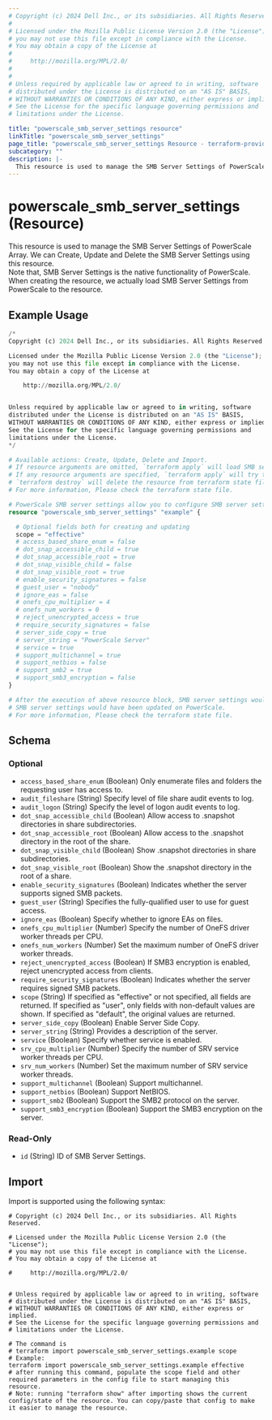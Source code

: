 ```yaml
---
# Copyright (c) 2024 Dell Inc., or its subsidiaries. All Rights Reserved.
#
# Licensed under the Mozilla Public License Version 2.0 (the "License");
# you may not use this file except in compliance with the License.
# You may obtain a copy of the License at
#
#     http://mozilla.org/MPL/2.0/
#
#
# Unless required by applicable law or agreed to in writing, software
# distributed under the License is distributed on an "AS IS" BASIS,
# WITHOUT WARRANTIES OR CONDITIONS OF ANY KIND, either express or implied.
# See the License for the specific language governing permissions and
# limitations under the License.

title: "powerscale_smb_server_settings resource"
linkTitle: "powerscale_smb_server_settings"
page_title: "powerscale_smb_server_settings Resource - terraform-provider-powerscale"
subcategory: ""
description: |-
  This resource is used to manage the SMB Server Settings of PowerScale Array. We can Create, Update and Delete the SMB Server Settings using this resource.        Note that, SMB Server Settings is the native functionality of PowerScale. When creating the resource, we actually load SMB Server Settings from PowerScale to the resource.
---
```


# powerscale_smb_server_settings (Resource)

This resource is used to manage the SMB Server Settings of PowerScale Array. We can Create, Update and Delete the SMB Server Settings using this resource.  
		Note that, SMB Server Settings is the native functionality of PowerScale. When creating the resource, we actually load SMB Server Settings from PowerScale to the resource.


## Example Usage

```terraform
/*
Copyright (c) 2024 Dell Inc., or its subsidiaries. All Rights Reserved.

Licensed under the Mozilla Public License Version 2.0 (the "License");
you may not use this file except in compliance with the License.
You may obtain a copy of the License at

    http://mozilla.org/MPL/2.0/


Unless required by applicable law or agreed to in writing, software
distributed under the License is distributed on an "AS IS" BASIS,
WITHOUT WARRANTIES OR CONDITIONS OF ANY KIND, either express or implied.
See the License for the specific language governing permissions and
limitations under the License.
*/

# Available actions: Create, Update, Delete and Import.
# If resource arguments are omitted, `terraform apply` will load SMB server settings from PowerScale, and save to terraform state file.
# If any resource arguments are specified, `terraform apply` will try to load SMB server settings (if not loaded) and update the settings.
# `terraform destroy` will delete the resource from terraform state file rather than deleting SMB server settings from PowerScale.
# For more information, Please check the terraform state file.

# PowerScale SMB server settings allow you to configure SMB server settings on PowerScale.
resource "powerscale_smb_server_settings" "example" {

  # Optional fields both for creating and updating
  scope = "effective"
  # access_based_share_enum = false
  # dot_snap_accessible_child = true
  # dot_snap_accessible_root = true
  # dot_snap_visible_child = false
  # dot_snap_visible_root = true
  # enable_security_signatures = false
  # guest_user = "nobody"
  # ignore_eas = false
  # onefs_cpu_multiplier = 4
  # onefs_num_workers = 0
  # reject_unencrypted_access = true
  # require_security_signatures = false
  # server_side_copy = true
  # server_string = "PowerScale Server"
  # service = true
  # support_multichannel = true
  # support_netbios = false
  # support_smb2 = true
  # support_smb3_encryption = false
}

# After the execution of above resource block, SMB server settings would have been cached in terraform state file, or
# SMB server settings would have been updated on PowerScale.
# For more information, Please check the terraform state file.
```

<!-- schema generated by tfplugindocs -->
## Schema

### Optional

- `access_based_share_enum` (Boolean) Only enumerate files and folders the requesting user has access to.
- `audit_fileshare` (String) Specify level of file share audit events to log.
- `audit_logon` (String) Specify the level of logon audit events to log.
- `dot_snap_accessible_child` (Boolean) Allow access to .snapshot directories in share subdirectories.
- `dot_snap_accessible_root` (Boolean) Allow access to the .snapshot directory in the root of the share.
- `dot_snap_visible_child` (Boolean) Show .snapshot directories in share subdirectories.
- `dot_snap_visible_root` (Boolean) Show the .snapshot directory in the root of a share.
- `enable_security_signatures` (Boolean) Indicates whether the server supports signed SMB packets.
- `guest_user` (String) Specifies the fully-qualified user to use for guest access.
- `ignore_eas` (Boolean) Specify whether to ignore EAs on files.
- `onefs_cpu_multiplier` (Number) Specify the number of OneFS driver worker threads per CPU.
- `onefs_num_workers` (Number) Set the maximum number of OneFS driver worker threads.
- `reject_unencrypted_access` (Boolean) If SMB3 encryption is enabled, reject unencrypted access from clients.
- `require_security_signatures` (Boolean) Indicates whether the server requires signed SMB packets.
- `scope` (String) If specified as "effective" or not specified, all fields are returned.  If specified as "user", only fields with non-default values are shown.  If specified as "default", the original values are returned.
- `server_side_copy` (Boolean) Enable Server Side Copy.
- `server_string` (String) Provides a description of the server.
- `service` (Boolean) Specify whether service is enabled.
- `srv_cpu_multiplier` (Number) Specify the number of SRV service worker threads per CPU.
- `srv_num_workers` (Number) Set the maximum number of SRV service worker threads.
- `support_multichannel` (Boolean) Support multichannel.
- `support_netbios` (Boolean) Support NetBIOS.
- `support_smb2` (Boolean) Support the SMB2 protocol on the server.
- `support_smb3_encryption` (Boolean) Support the SMB3 encryption on the server.

### Read-Only

- `id` (String) ID of SMB Server Settings.

## Import

Import is supported using the following syntax:

```shell
# Copyright (c) 2024 Dell Inc., or its subsidiaries. All Rights Reserved.

# Licensed under the Mozilla Public License Version 2.0 (the "License");
# you may not use this file except in compliance with the License.
# You may obtain a copy of the License at

#     http://mozilla.org/MPL/2.0/


# Unless required by applicable law or agreed to in writing, software
# distributed under the License is distributed on an "AS IS" BASIS,
# WITHOUT WARRANTIES OR CONDITIONS OF ANY KIND, either express or implied.
# See the License for the specific language governing permissions and
# limitations under the License.

# The command is
# terraform import powerscale_smb_server_settings.example scope
# Example:
terraform import powerscale_smb_server_settings.example effective
# after running this command, populate the scope field and other required parameters in the config file to start managing this resource.
# Note: running "terraform show" after importing shows the current config/state of the resource. You can copy/paste that config to make it easier to manage the resource.
```